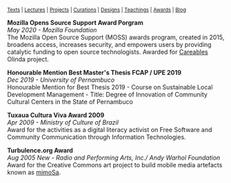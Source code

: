 <small>[Texts](texts.html) | [Lectures](lectures.html) | [Projects](projects.html) | [Curations](curation.html) | [Designs](designs.html) | [Teachings](teachings.html) | [Awards](awards.html) | <a href="https://readruiz.medium.com/" target="_blank">Blog</a></small>

**Mozilla Opens Source Support Award Porgram**  
_May 2020 - Mozilla Foundation_  
The Mozilla Open Source Support (MOSS) awards program, created in 2015, broadens access, increases security, and empowers users by providing catalytic funding to open source technologists. Awarded for [Careables](http://thisismy.art.br/careables-latin-america/) Olinda project.

**Honourable Mention Best Master's Thesis FCAP / UPE 2019**  
_Dec 2019 - University of Pernambuco_  
Honourable Mention for Best Thesis 2019 - Course on Sustainable Local Development Management - Title: Degree of Innovation of Community Cultural Centers in the State of Pernambuco

**Tuxaua Cultura Viva Award 2009**  
_Apr 2009 - Ministry of Culture of Brazil_  
Award for the activities as a digital literacy activist on Free Software and Community Communication through Information Technologies.

**Turbulence.org Award**  
_Aug 2005 New - Radio and Performing Arts, Inc./ Andy Warhol Foundation_  
Award for the Creative Commons art project to build mobile media artefacts known as [mimoSa](http://thisismy.art.br/mimosa/).
